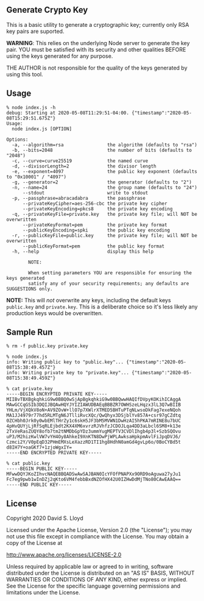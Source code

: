 ## Generate Crypto Key

This is a basic utility to generate a cryptographic key; currently only RSA key pairs are 
suported.


**WARNING**: This relies on the underlying Node server to generate the key pair. YOU must be
satisfied with its security and other qualities BEFORE using the keys generated for any purpose.

THE AUTHOR is not responsible for the quality of the keys generated by using this tool. 

## Usage

    % node index.js -h
    debug: Starting at 2020-05-08T11:29:51-04:00. {"timestamp":"2020-05-08T15:29:51.675Z"}
    Usage:
      node index.js [OPTION]

    Options:
      -a, --algorithm=rsa                the algorithm (defaults to "rsa")
      -b, --bits=2048                    the number of bits (defaults to "2048")
      -c, --curve=curve25519             the named curve
      -d, --divisorLength=2              the divisor length
      -e, --exponent=4097                the public key exponent (defaults to "0x10001" / "4097")
      -g, --generator=2                  the generator (defaults to "2")
      -n, --name=24                      the group name (defaults to "24")
          --stdout                       write to stdout
      -p, --passphrase=abracadabra       the passphrase
          --privateKeyCipher=aes-256-cbc the private key cipher
          --privateKeyEncoding=pkcs8     the private key encoding
      -q, --privateKeyFile=private.key   the private key file; will NOT be overwritten
          --privateKeyFormat=pem         the private key format
          --publicKeyEncoding=spki       the public key encoding
      -r, --publicKeyFile=public.key     the private key file; will NOT be overwritten
          --publicKeyFormat=pem          the public key format
      -h, --help                         display this help

            NOTE:

            When setting parameters YOU are responsible for ensuring the keys generated
            satisfy any of your security requirements; any defaults are SUGGESTIONS only.

**NOTE:** This will _not_ overwrite any keys, including the default keys `public.key` and 
`private.key`. This is a deliberate choice so it's less likely any production keys would be
overwritten.

## Sample Run

    % rm -f public.key private.key

    % node index.js
    info: Writing public key to "public.key"... {"timestamp":"2020-05-08T15:38:49.457Z"}
    info: Writing private key to "private.key"... {"timestamp":"2020-05-08T15:38:49.459Z"}

    % cat private.key
    -----BEGIN ENCRYPTED PRIVATE KEY-----
    MIIBvTBXBgkqhkiG9w0BBQ0wSjApBgkqhkiG9w0BBQwwHAQIfDVpyKOKihICAggA
    MAwGCCqGSIb3DQIJBQAwHQYJYIZIAWUDBAEqBBBZR7OWHSzeLHqzx3lL3Q7wBIIB
    YHLm/VjXQkV8oN+AV9ZOvW+llO7p7XWlrXTMED5BHTuPTqNLwsoDkFag7exeNQoh
    MA1JJ4979r77hd5RLMTgN6JTlliRvcXQc/QwQhyx3DSjblYv857A+csr97gCZdtq
    0ZCHbh0Jrk0y0wbEMlTHrZy1c6skH5JF3bM5MVWN1DwHzAI5hPKA7mRINE8u7bUC
    4pHvQUYjLjRfSqRLEjbdt2KX4XM6xvrzRJVhfzJCDOJLqa4DD3aLbcl6SM8+k13e
    2TxVeRasZUQY8ofb7tm2tNMDbGpYDz3ummYugMEPTV3CVDlIhgb4p3l+SzbSQOvu
    uP3/M2hizKwlVW7vYH4Oy8AhkeI9XnKTN8DwPjWPLAwksaHpkpmAvlFiJpqDVJ6/
    Czmci2Y/V0pEqD32PHmEMXsLeXazzRD1TI1hg8HdhN0amGd4gvLp6o/0BoCYBd5t
    d8IH7Y+oaGKf7+1zjoWgxIY=
    -----END ENCRYPTED PRIVATE KEY-----

    % cat public.key
    -----BEGIN PUBLIC KEY-----
    MFwwDQYJKoZIhvcNAQEBBQADSwAwSAJBAN0IcYFOfPNAPXx9ORD9oAguwa27yJu1
    Fc7eg9pwb1wInDZj2qKto6VM4febbBxdNZOfHX42U0IZHwDdMjTNo80CAwEAAQ==
    -----END PUBLIC KEY-----

## License

Copyright 2020 David S. Lloyd

Licensed under the Apache License, Version 2.0 (the "License");
you may not use this file except in compliance with the License.
You may obtain a copy of the License at

 http://www.apache.org/licenses/LICENSE-2.0

Unless required by applicable law or agreed to in writing, software
distributed under the License is distributed on an "AS IS" BASIS,
WITHOUT WARRANTIES OR CONDITIONS OF ANY KIND, either express or implied.
See the License for the specific language governing permissions and
limitations under the License.
